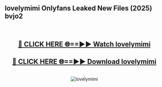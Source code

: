 <h2>lovelymimi Onlyfans Leaked New Files (2025) bvjo2</h2>
<br>
<div align="center">
<h2><a href="https://mediafiles.top/lovelymimi&ref=git" rel="nofollow">🔴 CLICK HERE 🌐==►► Watch lovelymimi</a></h2>
<h2><a href="https://mediafiles.top/lovelymimi&ref=git" rel="nofollow">🔴 CLICK HERE 🌐==►► Download lovelymimi</a></h2>
<br>
<a href="https://mediafiles.top/lovelymimi&ref=git" rel="nofollow" data-target="animated-image.originalLink"><img src="https://i.ibb.co.com/xMMVF88/686577567.gif" alt="lovelymimi" style="max-width: 100%; display: inline-block;" data-target="animated-image.originalImage"></a>
</div>
<br>
<br>
